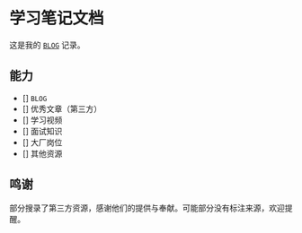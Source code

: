 # 学习笔记文档

这是我的 [`BLOG`](https://2462870727.github.io/study/#/) 记录。

## 能力

- [] `BLOG`
- [] 优秀文章（第三方）
- [] 学习视频
- [] 面试知识
- [] 大厂岗位
- [] 其他资源

## 鸣谢

部分搜录了第三方资源，感谢他们的提供与奉献。可能部分没有标注来源，欢迎提醒。
